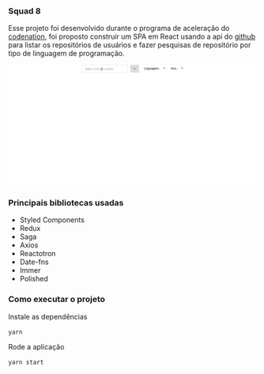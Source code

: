 
### Squad 8

  

Esse projeto foi desenvolvido durante o programa de aceleração do [codenation](https://www.codenation.dev/), foi proposto construir um SPA em React usando a api do [github](https://developer.github.com/) para listar os repositórios de usuários e fazer pesquisas de repositório por tipo de linguagem de programação.

![enter image description here](https://raw.githubusercontent.com/codenation-dev/squad-8-ad-react-2/filter/img/squad-8.gif)
### Principais bibliotecas usadas

 - Styled Components
 - Redux
 - Saga
 - Axios
 - Reactotron
 - Date-fns
 - Immer
 - Polished

### Como executar o projeto

Instale as dependências
```shell
yarn
```
Rode a aplicação
```shell
yarn start
```